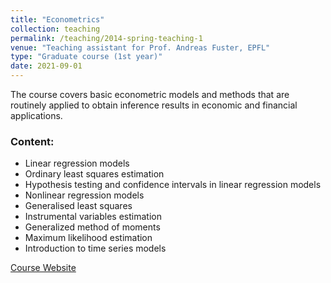 ```yaml
---
title: "Econometrics"
collection: teaching
permalink: /teaching/2014-spring-teaching-1
venue: "Teaching assistant for Prof. Andreas Fuster, EPFL"
type: "Graduate course (1st year)"
date: 2021-09-01
---
```


The course covers basic econometric models and methods that are routinely applied to obtain inference results in economic and financial applications.

### Content:
- Linear regression models
- Ordinary least squares estimation
- Hypothesis testing and confidence intervals in linear regression models
- Nonlinear regression models
- Generalised least squares
- Instrumental variables estimation
- Generalized method of moments
- Maximum likelihood estimation
- Introduction to time series models

[Course Website](https://edu.epfl.ch/coursebook/fr/econometrics-FIN-403)
